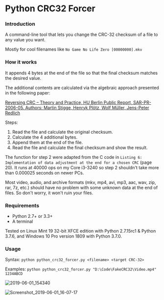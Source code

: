 # Python CRC32 Forcer

### Introduction ###

A command-line tool that lets you change the CRC-32 checksum of a file to any value you want.

Mostly for cool filenames like  `No Game No Life Zero [00000000].mkv`

### How it works ###

It appends 4 bytes at the end of the file so that the final checksum matches the desired value.

The additional contents are calculated via the algebraic approach presented in the following paper:

[Reversing CRC – Theory and Practice, HU Berlin Public Report, SAR-PR-2006-05.
Authors: Martin Stigge, Henryk Plötz, Wolf Müller, Jens-Peter Redlich](https://sar.informatik.hu-berlin.de/research/publications/SAR-PR-2006-05/SAR-PR-2006-05_.pdf)

Steps:
1. Read the file and calculate the original checksum.
2. Calculate the 4 additional bytes.
3. Append them at the end of the file.
4. Read the file and calculate the final checksum and show the result.

The function for step 2 were adapted from the C code in `Listing 6: Implementation of data adjustment at the end for a chosen CRC` (page 20). It runs at 40000 ops on my Core i3-3240 so step 2 shouldn't take more than 0.000025 seconds on newer PCs.

Most video, audio, and archive formats (mkv, mp4, avi, mp3, aac, wav, zip, rar, 7z, etc.) should have no problem with some unknown data at the end of files. So don't worry, it won't ruin your files.

### Requirements ###

- Python 2.7+ or 3.3+
- A terminal

Tested on Linux Mint 19 32-bit XFCE edition with Python 2.7.15rc1 & Python 3.7.6, and Windows 10 Pro version 1809 with Python 3.7.0.

### Usage ###

Syntax: `python python_crc32_forcer.py <filename> <target CRC-32>`

Examples: `python python_crc32_forcer.py "D:\Code\FakeCRC32\Video.mp4" 1234ABCD`

![2019-06-01_154340](https://user-images.githubusercontent.com/1423237/58746095-6fef1600-8484-11e9-8afa-0243dbb8ffa1.png)

![Screenshot_2019-06-01_16-07-17](https://user-images.githubusercontent.com/1423237/58746338-73d06780-8487-11e9-821b-7ad29a52d32a.png)
